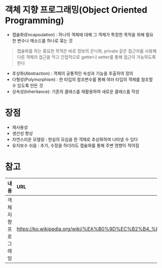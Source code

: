 
# 객체 지향 프로그래밍(Object Oriented Programming)

- 캡슐화(Encapsulation) : 하나의 객체에 대해 그 객체가 특정한 목적을 위해 필요한 변수나 메소드를 하나로 묶는 것
> 캡슐화를 하는 중요한 목적은 바로 정보의 은닉화, private 같은 접근자를 사용해 다른 객체의 접근을 막고 간접적으로 getter나 setter를 통해 접근이 가능하도록 한다
- 추상화(Abstraction) : 객체의 공통적인 속성과 기능을 추출하여 정의
- 다형성(Polymorphism) : 한 타입의 참조변수를 통해 여러 타입의 객체를 참조할 수 있도록 만든 것
- 상속성(Inheritance): 기존의 클래스를 재활용하여 새로운 클래스를 작성

# 장점
- 재사용성
- 생산성 향상
- 자연스러운 모델링 : 현실의 모습을 한 객체로 추상화하여 나타낼 수 있다
- 유지보수 쉬움 : 추가, 수정을 하더라도 캡슐화를 통해 주변 영향이 적어짐

# 참고

|내용|URL|
|:---|:---|
|객체 지향 프로그래밍|https://ko.wikipedia.org/wiki/%EA%B0%9D%EC%B2%B4_%EC%A7%80%ED%96%A5_%ED%94%84%EB%A1%9C%EA%B7%B8%EB%9E%98%EB%B0%8D|